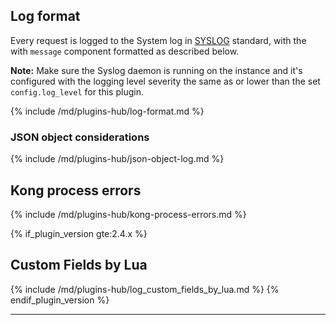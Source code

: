 ## Log format

Every request is logged to the System log in [SYSLOG](https://en.wikipedia.org/wiki/Syslog) standard, with the
with `message` component formatted as described below.

**Note:** Make sure the Syslog daemon is running on the instance and it's configured with the
logging level severity the same as or lower than the set `config.log_level` for this plugin.

{% include /md/plugins-hub/log-format.md %}

### JSON object considerations

{% include /md/plugins-hub/json-object-log.md %}

## Kong process errors

{% include /md/plugins-hub/kong-process-errors.md %}

{% if_plugin_version gte:2.4.x %}
## Custom Fields by Lua

{% include /md/plugins-hub/log_custom_fields_by_lua.md %}
{% endif_plugin_version %}

---

